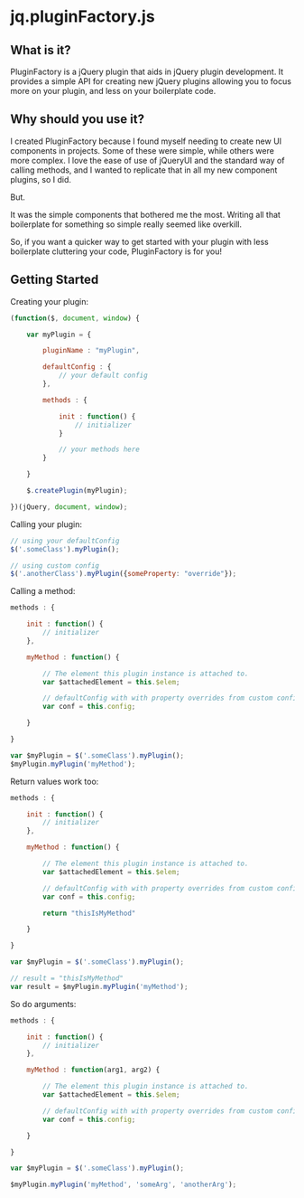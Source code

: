 jq.pluginFactory.js
==============

What is it?
--------------

PluginFactory is a jQuery plugin that aids in jQuery plugin development. It provides a simple API for creating new
jQuery plugins allowing you to focus more on your plugin, and less on your boilerplate code.

Why should you use it?
--------------

I created PluginFactory because I found myself needing to create new UI components in projects. Some of these were
simple, while others were more complex. I love the ease of use of jQueryUI and the standard way of calling methods, and
I wanted to replicate that in all my new component plugins, so I did.

But.

It was the simple components that bothered me the most. Writing all that boilerplate for something so simple really
seemed like overkill.

So, if you want a quicker way to get started with your plugin with less boilerplate cluttering your code, PluginFactory
is for you!

Getting Started
--------------

Creating your plugin:
```javascript
(function($, document, window) {

    var myPlugin = {

        pluginName : "myPlugin",

        defaultConfig : {
            // your default config
        },

        methods : {

            init : function() {
                // initializer
            }

            // your methods here
        }

    }

    $.createPlugin(myPlugin);

})(jQuery, document, window);
```

Calling your plugin:
```javascript
// using your defaultConfig
$('.someClass').myPlugin();

// using custom config
$('.anotherClass').myPlugin({someProperty: "override"});
```

Calling a method:
```javascript
methods : {

    init : function() {
        // initializer
    },

    myMethod : function() {

        // The element this plugin instance is attached to.
        var $attachedElement = this.$elem;

        // defaultConfig with with property overrides from custom config, if any.
        var conf = this.config;

    }

}

var $myPlugin = $('.someClass').myPlugin();
$myPlugin.myPlugin('myMethod');
```

Return values work too:
```javascript
methods : {

    init : function() {
        // initializer
    },

    myMethod : function() {

        // The element this plugin instance is attached to.
        var $attachedElement = this.$elem;

        // defaultConfig with with property overrides from custom config, if any.
        var conf = this.config;

        return "thisIsMyMethod"

    }

}

var $myPlugin = $('.someClass').myPlugin();

// result = "thisIsMyMethod"
var result = $myPlugin.myPlugin('myMethod');
```

So do arguments:
```javascript
methods : {

    init : function() {
        // initializer
    },

    myMethod : function(arg1, arg2) {

        // The element this plugin instance is attached to.
        var $attachedElement = this.$elem;

        // defaultConfig with with property overrides from custom config, if any.
        var conf = this.config;

    }

}

var $myPlugin = $('.someClass').myPlugin();

$myPlugin.myPlugin('myMethod', 'someArg', 'anotherArg');
```